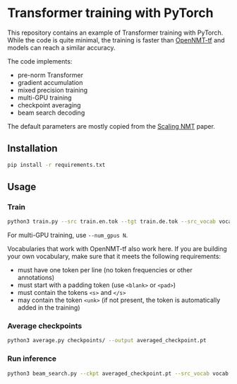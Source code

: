 # Transformer training with PyTorch

This repository contains an example of Transformer training with PyTorch. While the code is quite minimal, the training is faster than [OpenNMT-tf](https://github.com/OpenNMT/OpenNMT-tf) and models can reach a similar accuracy.

The code implements:

* pre-norm Transformer
* gradient accumulation
* mixed precision training
* multi-GPU training
* checkpoint averaging
* beam search decoding

The default parameters are mostly copied from the [Scaling NMT](https://aclanthology.org/W18-6301/) paper.

## Installation

```bash
pip install -r requirements.txt
```

## Usage

### Train

```bash
python3 train.py --src train.en.tok --tgt train.de.tok --src_vocab vocab.en --tgt_vocab vocab.de --save_dir checkpoints/
```

For multi-GPU training, use `--num_gpus N`.

Vocabularies that work with OpenNMT-tf also work here. If you are building your own vocabulary, make sure that it meets the following requirements:

* must have one token per line (no token frequencies or other annotations)
* must start with a padding token (use `<blank>` or `<pad>`)
* must contain the tokens `<s>` and `</s>`
* may contain the token `<unk>` (if not present, the token is automatically added in the training)

### Average checkpoints

```bash
python3 average.py checkpoints/ --output averaged_checkpoint.pt
```

### Run inference

```bash
python3 beam_search.py --ckpt averaged_checkpoint.pt --src_vocab vocab.en --tgt_vocab vocab.de < test.en.tok
```
